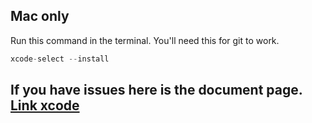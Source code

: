 ## Mac only

Run this command in the terminal. You'll need this for git to work.
```js
xcode-select --install
```
## If you have issues here is the document page. [Link xcode](https://mac.install.guide/commandlinetools/7.html)
